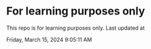 # For learning purposes only
This repo is for learning purposes only.
Last updated at

Friday, March 15, 2024 9:05:11 AM

